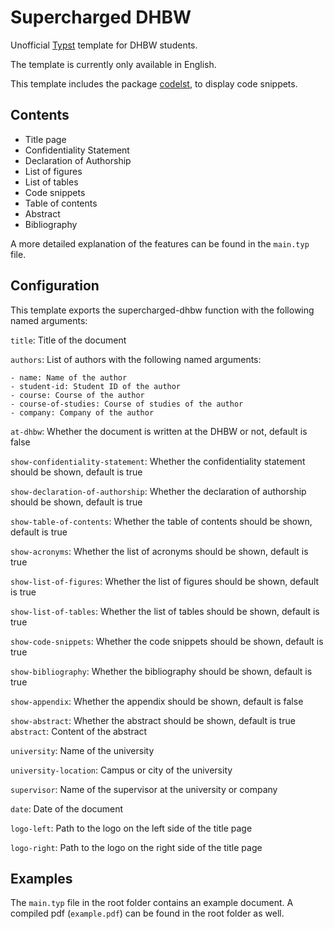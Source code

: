 # Supercharged DHBW

Unofficial [Typst](https://typst.app/) template for DHBW students.

The template is currently only available in English.

This template includes the package [codelst](https://github.com/jneug/typst-codelst), to display code snippets.

## Contents

- Title page
- Confidentiality Statement
- Declaration of Authorship
- List of figures
- List of tables
- Code snippets
- Table of contents
- Abstract
- Bibliography

A more detailed explanation of the features can be found in the `main.typ` file.

## Configuration
This template exports the supercharged-dhbw function with the following named arguments:

`title`: Title of the document

`authors`: List of authors with the following named arguments:
    
    - name: Name of the author
    - student-id: Student ID of the author
    - course: Course of the author
    - course-of-studies: Course of studies of the author
    - company: Company of the author

`at-dhbw`: Whether the document is written at the DHBW or not, default is false

`show-confidentiality-statement`: Whether the confidentiality statement should be shown, default is true

`show-declaration-of-authorship`: Whether the declaration of authorship should be shown, default is true

`show-table-of-contents`: Whether the table of contents should be shown, default is true

`show-acronyms`: Whether the list of acronyms should be shown, default 
is true

`show-list-of-figures`: Whether the list of figures should be shown, default is true

`show-list-of-tables`: Whether the list of tables should be shown, default is true

`show-code-snippets`: Whether the code snippets should be shown, default is true

`show-bibliography`: Whether the bibliography should be shown, default is true

`show-appendix`: Whether the appendix should be shown, default is false

`show-abstract`: Whether the abstract should be shown, default is true
`abstract`: Content of the abstract

`university`: Name of the university

`university-location`: Campus or city of the university

`supervisor`: Name of the supervisor at the university or company

`date`: Date of the document

`logo-left`: Path to the logo on the left side of the title page

`logo-right`: Path to the logo on the right side of the title page

## Examples

The `main.typ` file in the root folder contains an example document.
A compiled pdf (`example.pdf`) can be found in the root folder as well.